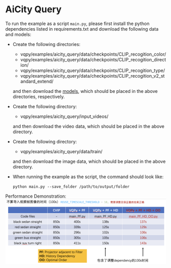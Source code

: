#  AiCity Query

To run the example as a script `main.py`, please first install the python dependencies listed in requirements.txt and download the following data and models:

- Create the following directories:
  - vqpy/examples/aicity_query/data/checkpoints/CLIP_recogition_color/
  - vqpy/examples/aicity_query/data/checkpoints/CLIP_recogition_direction/
  - vqpy/examples/aicity_query/data/checkpoints/CLIP_recogition_type/
  - vqpy/examples/aicity_query/data/checkpoints/CLIP_recogition_v2_standard_extend/
  
  and then download the [models](https://drive.google.com/drive/folders/1CivhsX0xGxRda9EkZ6uqM_CMaJV40KMO), which should be placed in the above directories, respectively.
- Create the following directory:
  - vqpy/examples/aicity_query/input_videos/
  
  and then download the video data, which should be placed in the above directory.
- Create the following directory:
  - vqpy/examples/aicity_query/data/train/
  
  and then download the image data, which should be placed in the above directory.


- When running the example as the script, the command should look like:

    ```shell
    python main.py --save_folder /path/to/output/folder
    ```


Performance Demonstration:
![Alt text](./results/performance_new.png)